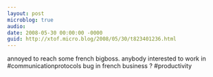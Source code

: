```yaml
---
layout: post
microblog: true
audio: 
date: 2008-05-30 00:00:00 -0000
guid: http://xtof.micro.blog/2008/05/30/t823401236.html
---
```

annoyed to reach some french bigboss. anybody interested to work in #communicationprotocols bug in french business ? #productivity

